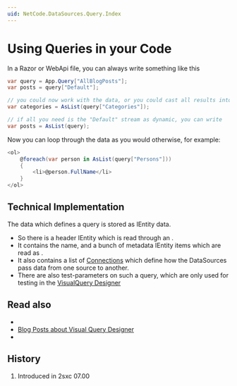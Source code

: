 ```yaml
---
uid: NetCode.DataSources.Query.Index
---
```


# Using Queries in your Code

In a Razor or WebApi file, you can always write something like this

```cs
var query = App.Query["AllBlogPosts"];
var posts = query["Default"];

// you could now work with the data, or you could cast all results into dynamic objects, like...
var categories = AsList(query["Categories"]);

// if all you need is the "Default" stream as dynamic, you can write
var posts = AsList(query);
```

Now you can loop through the data as you would otherwise, for example: 

```cs
<ol>
    @foreach(var person in AsList(query["Persons"]))
    {
        <li>@person.FullName</li>
    }
</ol>
```

## Technical Implementation

The data which defines a query is stored as IEntity data. 

* So there is a header IEntity which is read through an [](xref:ToSic.Eav.DataSources.Queries.QueryDefinition).
* It contains the name, and a bunch of metadata IEntity items which are read as [](xref:ToSic.Eav.DataSources.Queries.QueryPartDefinition). 
* It also contains a list of [Connections](xref:ToSic.Eav.DataSources.Queries.Connection) which define how the DataSources pass data from one source to another.
* There are also test-parameters on such a query, which are only used for testing in the [VisualQuery Designer](xref:Basics.Query.VisualQuery.Index)

## Read also

* [](xref:Basics.Query.Parameters.Index)
* [Blog Posts about Visual Query Designer](https://2sxc.org/en/blog/tag/visual-query-designer)
* [](xref:NetCode.DataSources.DataSource)


## History

1. Introduced in 2sxc 07.00

